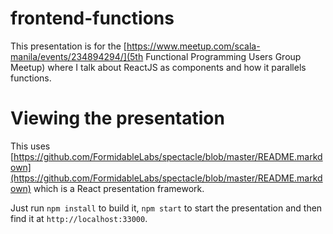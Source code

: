 # frontend-functions

This presentation is for the [https://www.meetup.com/scala-manila/events/234894294/](5th Functional Programming Users Group Meetup) where I talk about ReactJS as components and how it parallels functions.

# Viewing the presentation

This uses [https://github.com/FormidableLabs/spectacle/blob/master/README.markdown](https://github.com/FormidableLabs/spectacle/blob/master/README.markdown) which is a React presentation framework.

Just run `npm install` to build it, `npm start` to start the presentation and then find it at `http://localhost:33000`.
